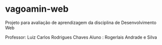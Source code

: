 # vagoamin-web

Projeto para avaliação de aprendizagem da disciplina de Desenvolvimento Web

Professor: Luiz Carlos Rodrigues Chaves
Aluno    : Rogerlais Andrade e Silva
